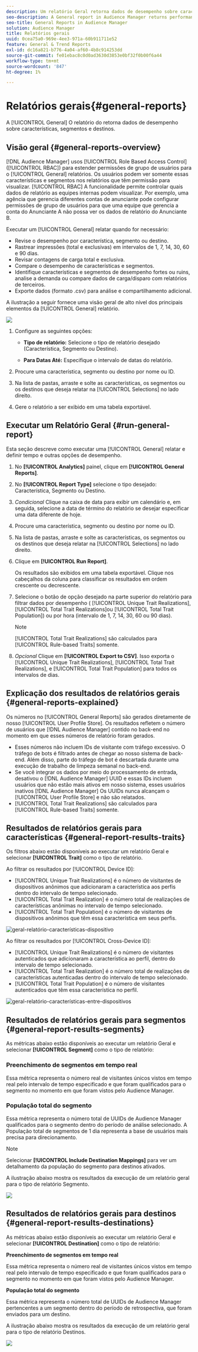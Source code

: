 ```yaml
---
description: Um relatório Geral retorna dados de desempenho sobre características, segmentos e destinos.
seo-description: A General report in Audience Manager returns performance data on traits, segments, and destinations.
seo-title: General Reports in Audience Manager
solution: Audience Manager
title: Relatórios gerais
uuid: 0cea75a0-969e-4ee3-971a-60b911711e52
feature: General & Trend Reports
exl-id: dc16a821-b776-4a04-af60-4b8c914253dd
source-git-commit: fe01ebac8c0d0ad3630d3853e0bf32f0b00f6a44
workflow-type: tm+mt
source-wordcount: '847'
ht-degree: 1%

---
```


# Relatórios gerais{#general-reports}

A [!UICONTROL General] O relatório do retorna dados de desempenho sobre características, segmentos e destinos.

## Visão geral {#general-reports-overview}

<!-- 

c_general_reports.xml

 -->

[!DNL Audience Manager] usos [!UICONTROL Role Based Access Control] ([!UICONTROL RBAC]) para estender permissões de grupo de usuários para o [!UICONTROL General] relatórios. Os usuários podem ver somente essas características e segmentos nos relatórios que têm permissão para visualizar. [!UICONTROL RBAC] A funcionalidade permite controlar quais dados de relatório as equipes internas podem visualizar. Por exemplo, uma agência que gerencia diferentes contas de anunciante pode configurar permissões de grupo de usuários para que uma equipe que gerencia a conta do Anunciante A não possa ver os dados de relatório do Anunciante B.

Executar um [!UICONTROL General] relatar quando for necessário:

* Revise o desempenho por característica, segmento ou destino.
* Rastrear impressões (total e exclusivas) em intervalos de 1, 7, 14, 30, 60 e 90 dias.
* Revisar contagens de carga total e exclusiva.
* Compare o desempenho de características e segmentos.
* Identifique características e segmentos de desempenho fortes ou ruins, analise a demanda ou compare dados de carga/disparo com relatórios de terceiros.
* Exporte dados (formato .csv) para análise e compartilhamento adicional.

A ilustração a seguir fornece uma visão geral de alto nível dos principais elementos da [!UICONTROL General] relatório.

![](assets/general_reports.png)

1. Configure as seguintes opções:

   * **Tipo de relatório:** Selecione o tipo de relatório desejado (Característica, Segmento ou Destino).

   * **Para Datas Até:** Especifique o intervalo de datas do relatório.

2. Procure uma característica, segmento ou destino por nome ou ID.
3. Na lista de pastas, arraste e solte as características, os segmentos ou os destinos que deseja relatar na [!UICONTROL Selections] no lado direito.
4. Gere o relatório a ser exibido em uma tabela exportável.

## Executar um Relatório Geral {#run-general-report}

Esta seção descreve como executar uma [!UICONTROL General] relatar e definir tempo e outras opções de desempenho.

<!-- 

t_run_general_report.xml

 -->

1. No **[!UICONTROL Analytics]** painel, clique em **[!UICONTROL General Reports]**.
1. No **[!UICONTROL Report Type]** selecione o tipo desejado: Característica, Segmento ou Destino.
1. *Condicional* Clique na caixa de data para exibir um calendário e, em seguida, selecione a data de término do relatório se desejar especificar uma data diferente de hoje.
1. Procure uma característica, segmento ou destino por nome ou ID.
1. Na lista de pastas, arraste e solte as características, os segmentos ou os destinos que deseja relatar na [!UICONTROL Selections] no lado direito.
1. Clique em **[!UICONTROL Run Report]**.

   Os resultados são exibidos em uma tabela exportável. Clique nos cabeçalhos da coluna para classificar os resultados em ordem crescente ou decrescente.
1. Selecione o botão de opção desejado na parte superior do relatório para filtrar dados por desempenho ( [!UICONTROL Unique Trait Realizations], [!UICONTROL Total Trait Realizations]ou [!UICONTROL Total Trait Population]) ou por hora (intervalo de 1, 7, 14, 30, 60 ou 90 dias).

   >[!NOTE]
   >
   >[!UICONTROL Total Trait Realizations] são calculados para [!UICONTROL Rule-based Traits] somente.

1. *Opcional* Clique em **[!UICONTROL Export to CSV]**. Isso exporta o [!UICONTROL Unique Trait Realizations], [!UICONTROL Total Trait Realizations], e [!UICONTROL Total Trait Population] para todos os intervalos de dias.

## Explicação dos resultados de relatórios gerais {#general-reports-explained}

Os números no [!UICONTROL General Reports] são gerados diretamente de nosso [!UICONTROL User Profile Store]. Os resultados refletem o número de usuários que [!DNL Audience Manager] contido no back-end no momento em que esses números de relatório foram gerados.

* Esses números não incluem IDs de visitante com tráfego excessivo. O tráfego de bots é filtrado antes de chegar ao nosso sistema de back-end. Além disso, parte do tráfego de bot é descartada durante uma execução de trabalho de limpeza semanal no back-end.
* Se você integrar os dados por meio do processamento de entrada, desativou o [!DNL Audience Manager] UUID e essas IDs incluem usuários que não estão mais ativos em nosso sistema, esses usuários inativos [!DNL Audience Manager] Os UUIDs nunca alcançam o [!UICONTROL User Profile Store] e não são relatados.
* [!UICONTROL Total Trait Realizations] são calculados para [!UICONTROL Rule-based Traits] somente.

## Resultados de relatórios gerais para características {#general-report-results-traits}

Os filtros abaixo estão disponíveis ao executar um relatório Geral e selecionar **[!UICONTROL Trait]** como o tipo de relatório.

Ao filtrar os resultados por [!UICONTROL Device ID]:

* [!UICONTROL Unique Trait Realizations] é o número de visitantes de dispositivos anônimos que adicionaram a característica aos perfis dentro do intervalo de tempo selecionado.
* [!UICONTROL Total Trait Realization] é o número total de realizações de características anônimas no intervalo de tempo selecionado.
* [!UICONTROL Total Trait Population] é o número de visitantes de dispositivos anônimos que têm essa característica em seus perfis.

![geral-relatório-características-dispositivo](assets/general-report-traits-deviceid.png)

Ao filtrar os resultados por [!UICONTROL Cross-Device ID]:

* [!UICONTROL Unique Trait Realizations] é o número de visitantes autenticados que adicionaram a característica ao perfil, dentro do intervalo de tempo selecionado.
* [!UICONTROL Total Trait Realization] é o número total de realizações de características autenticadas dentro do intervalo de tempo selecionado.
* [!UICONTROL Total Trait Population] é o número de visitantes autenticados que têm essa característica no perfil.

![geral-relatório-características-entre-dispositivos](assets/general-report-traits-cross-device.png)

<!-- 
### Unique Trait Realizations

This metric represents the unique number of [Audience Manager Unique User IDs (UUID)](../reference/ids-in-aam.md) that qualified for the trait in your selected time range. For example, if a user visited your homepage three times on 10/1, you would see one Unique Trait Realization.

### Total Trait Realizations

This metric represents the total amount of trait fires for the trait in your selected time range. For example, if a user visited your homepage, then navigated to your tech news and your sports news sections, they would appear in the General Report as three total trait realizations, and one unique trait realization.

### Total Trait Population

This metric represents the total amount of Audience Manager UUIDs that are currently qualified for the trait. Use this number to understand the total amount of users you could use for segmentation and targeting. Typically, users remain part of a trait for [120 days](../features/traits/create-onboarded-rule-based-traits.md#set-expiration-interval). For example, a user visiting your homepage three times today and never returning afterwards, would remain as a user in this population every day until 120 days from now. At the 120 day mark, they would be removed from the population. Read our [Trait and Segment Qualification Reference](../features/traits/trait-and-segment-qualification-reference.md) for more examples on the difference between Unique Trait Realizations and Total Trait Population.

The illustration below shows the results of running a general report for the Trait report type. -->
<!-- 
![](assets/general_reports_metrics.png) -->


## Resultados de relatórios gerais para segmentos {#general-report-results-segments}

As métricas abaixo estão disponíveis ao executar um relatório Geral e selecionar **[!UICONTROL Segment]** como o tipo de relatório:

### Preenchimento de segmentos em tempo real

Essa métrica representa o número real de visitantes únicos vistos em tempo real pelo intervalo de tempo especificado e que foram qualificados para o segmento no momento em que foram vistos pelo Audience Manager.

### População total do segmento

Essa métrica representa o número total de UUIDs de Audience Manager qualificados para o segmento dentro do período de análise selecionado. A População total de segmentos de 1 dia representa a base de usuários mais precisa para direcionamento.

>[!NOTE]
>
>Selecionar **[!UICONTROL Include Destination Mappings]** para ver um detalhamento da população do segmento para destinos ativados.

A ilustração abaixo mostra os resultados da execução de um relatório geral para o tipo de relatório Segmento.

![](assets/general_reports_segment_metrics.png)

## Resultados de relatórios gerais para destinos {#general-report-results-destinations}

As métricas abaixo estão disponíveis ao executar um relatório Geral e selecionar **[!UICONTROL Destination]** como o tipo de relatório:

**Preenchimento de segmentos em tempo real**

Essa métrica representa o número real de visitantes únicos vistos em tempo real pelo intervalo de tempo especificado e que foram qualificados para o segmento no momento em que foram vistos pelo Audience Manager.

**População total do segmento**

Essa métrica representa o número total de UUIDs de Audience Manager pertencentes a um segmento dentro do período de retrospectiva, que foram enviados para um destino.

A ilustração abaixo mostra os resultados da execução de um relatório geral para o tipo de relatório Destinos.

![](assets/general_reports_destinations.png)
